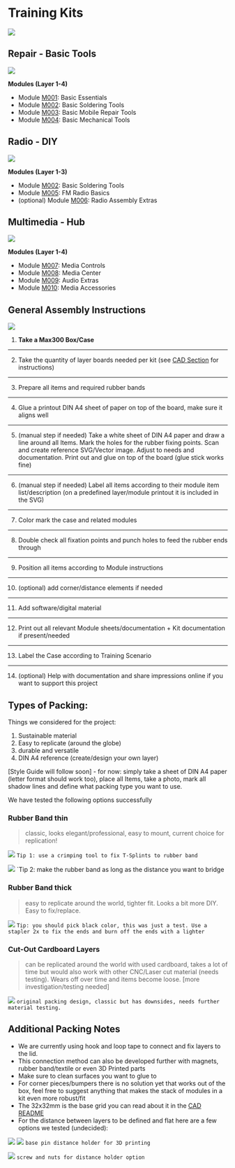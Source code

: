 # Training Kits

![](../assets/kits/Multimedia-Radio-Repair-2.jpg)

## Repair - Basic Tools

![](../assets/kits/Repair-Basic-Tools-1.jpg)

**Modules (Layer 1-4)**

- Module [M001](../MODULES/M001.md): Basic Essentials
- Module [M002](../MODULES/M002.md): Basic Soldering Tools
- Module [M003](../MODULES/M003.md): Basic Mobile Repair Tools
- Module [M004](../MODULES/M004.md): Basic Mechanical Tools

## Radio - DIY

![](../assets/kits/Radio-DIY-1.jpg)

**Modules (Layer 1-3)**

- Module [M002](../MODULES/M002.md): Basic Soldering Tools
- Module [M005](../MODULES/M005.md): FM Radio Basics
- (optional) Module [M006](../MODULES/M006.md): Radio Assembly Extras

## Multimedia - Hub

![](../assets/kits/Multimedia-1.jpg)

**Modules (Layer 1-4)**

- Module [M007](../MODULES/M007.md): Media Controls
- Module [M008](../MODULES/M008.md): Media Center
- Module [M009](../MODULES/M009.md): Audio Extras
- Module [M010](../MODULES/M010.md): Media Accessories

## General Assembly Instructions

![](../assets/rubber-packing.JPG)

1. **Take a Max300 Box/Case**
---
2. Take the quantity of layer boards needed per kit (see [CAD Section](CAD) for instructions)
---
3. Prepare all items and required rubber bands
---
4. Glue a printout DIN A4 sheet of paper on top of the board, make sure it aligns well
---
5. (manual step if needed) Take a white sheet of DIN A4 paper and draw a line around all Items. Mark the holes for the rubber fixing points. Scan and create reference SVG/Vector image. Adjust to needs and documentation. Print out and glue on top of the board (glue stick works fine)
---
6. (manual step if needed) Label all items according to their module item list/description (on a predefined layer/module printout it is included in the SVG)
---
7. Color mark the case and related modules
---
8. Double check all fixation points and punch holes to feed the rubber ends through
---
9.  Position all items according to Module instructions
---
10. (optional) add corner/distance elements if needed
---
11. Add software/digital material
---
12. Print out all relevant Module sheets/documentation + Kit documentation if present/needed
---
13. Label the Case according to Training Scenario
---
14. (optional) Help with documentation and share impressions online if you want to support this project

## Types of Packing:

Things we considered for the project:
1. Sustainable material
2. Easy to replicate (around the globe)
3. durable and versatile
4. DIN A4 reference (create/design your own layer)

[Style Guide will follow soon] - for now: simply take a sheet of DIN A4 paper (letter format should work too), place all Items, take a photo, mark all shadow lines and define what packing type you want to use.

We have tested the following options successfully

### Rubber Band thin
> classic, looks elegant/professional, easy to mount, current choice for replication!

![](../assets/rubber-packing.JPG)
`Tip 1: use a crimping tool to fix T-Splints to rubber band`

![](../assets/Repair-Packing-New.jpeg)
`Tip 2: make the rubber band as long as the distance you want to bridge

### Rubber Band thick
> easy to replicate around the world, tighter fit. Looks a bit more DIY. Easy to fix/replace.

![](../assets/Soldering-Basics-Packing-Alternative.JPG)
`Tip: you should pick black color, this was just a test. Use a stapler 2x to fix the ends and burn off the ends with a lighter`

### Cut-Out Cardboard Layers
> can be replicated around the world with used cardboard, takes a lot of time but would also work with other CNC/Laser cut material (needs testing). Wears off over time and items become loose. [more investigation/testing needed]

![](../assets/modules/M001-basic-essentials-1_old.jpeg)
`original packing design, classic but has downsides, needs further material testing.`

## Additional Packing Notes

- We are currently using hook and loop tape to connect and fix layers to the lid. 
- This connection method can also be developed further with magnets, rubber band/textile or even 3D Printed parts
- Make sure to clean surfaces you want to glue to
- For corner pieces/bumpers there is no solution yet that works out of the box, feel free to suggest anything that makes the stack of modules in a kit even more robust/fit
- The 32x32mm is the base grid you can read about it in the [CAD README](../CAD/README.md)
- For the distance between layers to be defined and flat here are a few options we tested (undecided):

![](../assets/pin-example.jpg)
![](../assets/base-pin-example.png)
`base pin distance holder for 3D printing`

![](../assets/screw-distance-holder.jpg)
`screw and nuts for distance holder option`

